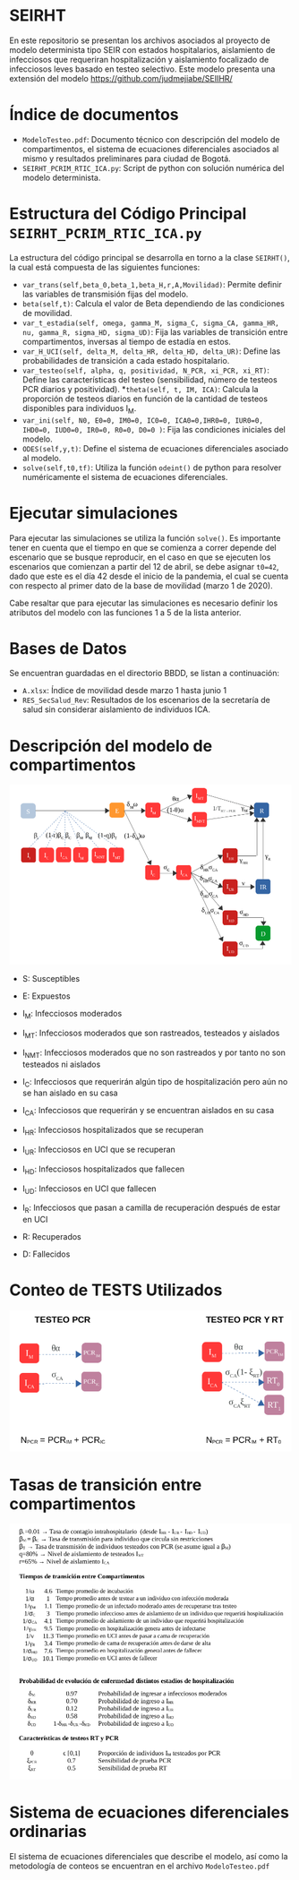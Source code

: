 # SEIRHT
En este repositorio se presentan los archivos asociados al proyecto de modelo determinista tipo SEIR con estados hospitalarios, aislamiento de infecciosos que requeriran hospitalización y aislamiento focalizado de infecciosos leves basado en testeo selectivo. 
Este modelo presenta una extensión del modelo https://github.com/judmejiabe/SEIIHR/
# Índice de documentos
* `ModeloTesteo.pdf`: Documento técnico con descripción del modelo de compartimentos, el sistema de ecuaciones diferenciales asociados al mismo y resultados preliminares para ciudad de Bogotá.
* `SEIRHT_PCRIM_RTIC_ICA.py`: Script de python con solución numérica del modelo determinista.
# Estructura del Código Principal `SEIRHT_PCRIM_RTIC_ICA.py`
La estructura del código principal se desarrolla en torno a la clase `SEIRHT()`, la cual está compuesta de las siguientes funciones:
* `var_trans(self,beta_0,beta_1,beta_H,r,A,Movilidad)`: Permite definir las variables de transmisión fijas del modelo.
* `beta(self,t)`: Calcula el valor de Beta dependiendo de las condiciones de  movilidad.
* `var_t_estadia(self, omega, gamma_M, sigma_C, sigma_CA, gamma_HR, nu, gamma_R, sigma_HD, sigma_UD)`: Fija las variables de transición entre compartimentos, inversas al tiempo de estadía en estos.
* `var_H_UCI(self, delta_M, delta_HR, delta_HD, delta_UR)`: Define las probabilidades de transición a cada estado hospitalario.
* `var_testeo(self, alpha, q, positividad, N_PCR, xi_PCR, xi_RT)`: Define las características del testeo (sensibilidad, número de testeos PCR diarios y positividad).
*`theta(self, t, IM, ICA)`: Calcula la proporción de testeos diarios en función de la cantidad de testeos disponibles para individuos I<sub>M</sub>.
* `var_ini(self, N0, E0=0, IM0=0, IC0=0, ICA0=0,IHR0=0, IUR0=0, IHD0=0, IUD0=0, IR0=0, R0=0, D0=0 )`: Fija las condiciones iniciales del modelo.
* `ODES(self,y,t)`: Define el sistema de ecuaciones diferenciales asociado al modelo.
* `solve(self,t0,tf)`: Utiliza la función  `odeint()` de python para resolver numéricamente el sistema de ecuaciones diferenciales.

# Ejecutar simulaciones
Para ejecutar las simulaciones se utiliza la función `solve()`. Es importante tener en cuenta que el tiempo en que se comienza a correr depende del escenario que se busque reproducir, en el caso en que se ejecuten los escenarios que comienzan a partir del 12 de abril, se debe asignar `t0=42`, dado que este es el día 42 desde el inicio de la pandemia, el cual se cuenta con respecto al primer dato de la base de movilidad (marzo 1 de 2020).

Cabe resaltar que para ejecutar las simulaciones es necesario definir los atributos del modelo con las funciones 1 a 5 de la lista anterior.

# Bases de Datos
Se encuentran guardadas en el directorio BBDD, se listan a continuación:
* `A.xlsx`: Índice de movilidad desde marzo 1 hasta junio 1
* `RES_SecSalud_Rev`: Resultados de los escenarios de la secretaría de salud sin considerar aislamiento de individuos ICA.

# Descripción del modelo de compartimentos
![Esquema](/IMG/Esquema.png?raw=true)

* S: Susceptibles
* E: Expuestos
* I<sub>M</sub>: Infecciosos moderados
* I<sub>MT</sub>: Infecciosos moderados que son rastreados, testeados y aislados
* I<sub>NMT</sub>: Infecciosos moderados que no son rastreados y por tanto no son testeados ni aislados
* I<sub>C</sub>: Infecciosos que requerirán algún tipo de hospitalización pero aún no se han aislado en su casa
* I<sub>CA</sub>: Infecciosos que requerirán y se encuentran aislados en su casa
* I<sub>HR</sub>: Infecciosos hospitalizados que se recuperan
* I<sub>UR</sub>: Infecciosos en UCI que se recuperan
* I<sub>HD</sub>: Infecciosos hospitalizados que fallecen
* I<sub>UD</sub>: Infecciosos en UCI que fallecen

* I<sub>R</sub>: Infecciosos que pasan a camilla de recuperación después de estar en UCI
* R: Recuperados
* D: Fallecidos

# Conteo de TESTS Utilizados

![Esquema](/IMG/Esquema_Tests.png?raw=true)

# Tasas de transición entre compartimentos
![Tasas](/IMG/Tasas.png?raw=true)

# Sistema de ecuaciones diferenciales ordinarias
El sistema de ecuaciones diferenciales que describe el modelo, así como la metodología de conteos se encuentran en el archivo `ModeloTesteo.pdf`
